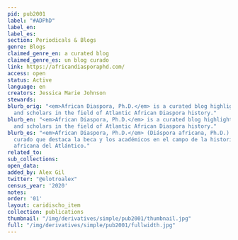 ```yaml
---
pid: pub2001
label: "#ADPhD"
label_en:
label_es:
section: Periodicals & Blogs
genre: Blogs
claimed_genre_en: a curated blog
claimed_genre_es: un blog curado
link: https://africandiasporaphd.com/
access: open
status: Active
language: en
creators: Jessica Marie Johnson
stewards:
blurb_orig: "<em>African Diaspora, Ph.D.</em> is a curated blog highlighting scholarship
  and scholars in the field of Atlantic African Diaspora history."
blurb_en: "<em>African Diaspora, Ph.D.</em> is a curated blog highlighting scholarship
  and scholars in the field of Atlantic African Diaspora history."
blurb_es: "<em>African Diaspora, Ph.D.</em> (Diáspora africana, Ph.D.) es un blog
  curado que destaca la beca y los académicos en el campo de la historia de la diáspora
  africana del Atlántico."
related_to:
sub_collections:
open_data:
added_by: Alex Gil
twitter: "@elotroalex"
census_year: '2020'
notes:
order: '01'
layout: caridischo_item
collection: publications
thumbnail: "/img/derivatives/simple/pub2001/thumbnail.jpg"
full: "/img/derivatives/simple/pub2001/fullwidth.jpg"
---
```

